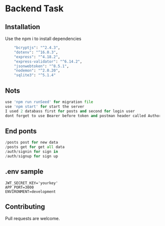 # Backend Task


## Installation

Use the npm i to install dependencies

```bash
    "bcryptjs": "^2.4.3",
    "dotenv": "^16.0.3",
    "express": "^4.18.2",
    "express-validator": "^6.14.2",
    "jsonwebtoken": "^8.5.1",
    "nodemon": "^2.0.20",
    "sqlite3": "^5.1.4"
```

## Nots

```python
use 'npm run runSeed' for migration file
use 'npm start' for start the server 
I used 2 databass first for posts and second for login user 
dont forget to use Bearer before token and postman header called Authorization in posts routes 
```
## End ponts
```python
/posts post for new data
/posts get for get all data
/auth/signin for sign in 
/auth/signup for sign up 
```
## .env sample
```
JWT_SECRET_KEY='yourkey'
APP_PORT=3000
ENVIRONMENT=development
```
## Contributing

Pull requests are welcome.
